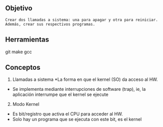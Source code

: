 ## Objetivo
~~~
Crear dos llamadas a sistema: una para apagar y otra para reiniciar.
Además, crear sus respectivos programas.
~~~

## Herramientas
git
make
gcc

## Conceptos
1)  Llamadas a sistema
*La forma en que el kernel (SO) da acceso al HW.
* Se implementa mediante interrupciones de software (trap), ie, la aplicación interrumpe que el kernel se ejecute

2) Modo Kernel
* Es bit/registro que activa el CPU para acceder al HW.
* Solo hay un programa que se ejecuta con este bit, es el kernel
